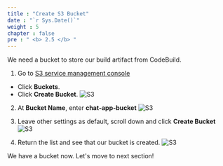 ```yaml
---
title : "Create S3 Bucket"
date : "`r Sys.Date()`"
weight : 5
chapter : false
pre : " <b> 2.5 </b> "
---
```


We need a bucket to store our build artifact from CodeBuild.

1. Go to [S3 service management console](https://eu-west-2.console.aws.amazon.com/s3/home)
  + Click **Buckets**.
  + Click **Create Bucket**.
![S3](https://tamlv.buzz/aws-workshop/images/2.prerequisite/042-createbucket.png)

2. At **Bucket Name**, enter **chat-app-bucket**
![S3](https://tamlv.buzz/aws-workshop/images/2.prerequisite/043-createbucket.png)

3. Leave other settings as default, scroll down and click **Create Bucket**
![S3](https://tamlv.buzz/aws-workshop/images/2.prerequisite/044-createbucket.png)

4. Return the list and see that our bucket is created.
![S3](https://tamlv.buzz/aws-workshop/images/2.prerequisite/045-createbucket.png)

We have a bucket now. Let's move to next section!